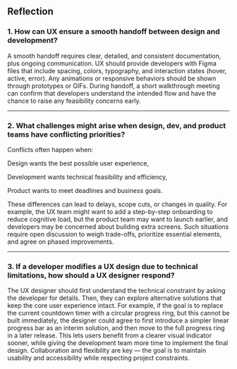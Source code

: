 ## Reflection

### 1. How can UX ensure a smooth handoff between design and development?
A smooth handoff requires clear, detailed, and consistent documentation, plus ongoing communication. UX should provide developers with Figma files that include spacing, colors, typography, and interaction states (hover, active, error). Any animations or responsive behaviors should be shown through prototypes or GIFs. During handoff, a short walkthrough meeting can confirm that developers understand the intended flow and have the chance to raise any feasibility concerns early.

---

### 2. What challenges might arise when design, dev, and product teams have conflicting priorities?
Conflicts often happen when:

Design wants the best possible user experience,

Development wants technical feasibility and efficiency,

Product wants to meet deadlines and business goals.

These differences can lead to delays, scope cuts, or changes in quality. For example, the UX team might want to add a step-by-step onboarding to reduce cognitive load, but the product team may want to launch earlier, and developers may be concerned about building extra screens. Such situations require open discussion to weigh trade-offs, prioritize essential elements, and agree on phased improvements.

---

### 3. If a developer modifies a UX design due to technical limitations, how should a UX designer respond?
The UX designer should first understand the technical constraint by asking the developer for details. Then, they can explore alternative solutions that keep the core user experience intact. For example, if the goal is to replace the current countdown timer with a circular progress ring, but this cannot be built immediately, the designer could agree to first introduce a simpler linear progress bar as an interim solution, and then move to the full progress ring in a later release. This lets users benefit from a clearer visual indicator sooner, while giving the development team more time to implement the final design. Collaboration and flexibility are key — the goal is to maintain usability and accessibility while respecting project constraints.
